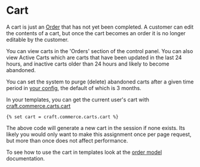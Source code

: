 # Cart

A cart is just an [Order](orders.md) that has not yet been completed. A customer can edit the contents of a cart, but once the cart becomes an order it is no longer editable by the customer.

You can view carts in the 'Orders' section of the control panel. You can also view Active Carts
which are carts that have been updated in the last 24 hours, and inactive carts older than 24 hours
and likely to become abandoned.

You can set the system to purge (delete) abandoned carts after a given time period in [your config](general-config.md), the default of which is 3 months.


In your templates, you can get the current user's cart with [craft.commerce.carts.cart](craft-commerce-carts-cart.md)
```twig
{% set cart = craft.commerce.carts.cart %}
```

The above code will generate a new cart in the session if none exists. Its likely you would only 
want to make this assignment once per page request, but more than once does not affect performance.

To see how to use the cart in templates look at the [order model](order-model.md) documentation.
